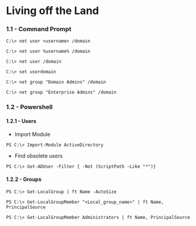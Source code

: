 # Living off the Land

### 1.1 - Command Prompt

`C:\> net user <username> /domain`

`C:\> net user %username% /domain`

`C:\> net user /domain`

`C:\> set userdomain`

`C:\> net group "Domain Admins" /domain`

`C:\> net group "Enterprise Admins" /domain`

### 1.2 - Powershell

#### 1.2.1 - Users

- Import Module

`PS C:\> Import-Module ActiveDirectory`

- Find obsolete users

`PS C:\> Get-ADUser -Filter { -Not (ScriptPath -Like "*")}`

#### 1.2.2 - Groups

`PS C:\> Get-LocalGroup | ft Name -AutoSize`

```
PS C:\> Get-LocalGroupMember "<Local_group_name>" | ft Name, PrincipalSource

PS C:\> Get-LocalGroupMember Administrators | ft Name, PrincipalSource
```